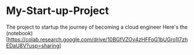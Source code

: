 # My-Start-up-Project
The project to startup the journey of becoming a cloud engineer
Here's the (notebook)[https://colab.research.google.com/drive/10BGfVZOv4zHFFoG1bUGro1I7zhEDaU8V?usp=sharing]
